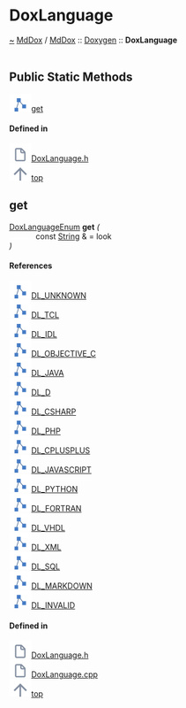 <a id="doxlanguage"></a>
<h1>DoxLanguage</h1>
<a id="a01371"></a>
<a href="https://github.com/CharlesCarley/MdDox#~">~</a>
<a href="index.md#index">MdDox</a>
<span class="inline-text">/</span>
<a href="a00986.md#mddox">MdDox</a>
<span class="inline-text">::</span>
<a href="a00991.md#doxygen">Doxygen</a>
<span class="inline-text">::</span>
<span class="bold-text"><b>DoxLanguage</b></span>
<br/>
<br/>
<a id="public-static-methods"></a>
<h2>Public Static Methods</h2>
<span class="icon-list-item"><a href="#get" class="icon-list-item"><img src="../images/class.svg" class="icon-list-item"/><span class="icon-list-item">get</span>
</a>
</span>
<br/>
<a id="defined-in"></a>
<h4>Defined in</h4>
<span class="icon-list-item"><a href="https://github.com/CharlesCarley/MdDox/blob/master/Tools/Doxygen/DoxLanguage.h#L127" class="icon-list-item"><img src="../images/file.svg" class="icon-list-item"/><span class="icon-list-item">DoxLanguage.h</span>
</a>
</span>
<br/>
<span class="icon-list-item"><a href="#doxlanguage" class="icon-list-item"><img src="../images/jumpToTop.svg" class="icon-list-item"/><span class="icon-list-item">top</span>
</a>
</span>
<a id="get"></a>
<h2>get</h2>
<a href="a00991.md#doxlanguageenum">DoxLanguageEnum</a>
<span class="bold-text"><b>get</b></span>
<span class="italic-text"><i>(</i></span>
<div class="paragraph">
<span class="paragraph"><img src="../images/horSpace24px.svg"/><span class="inline-text">const </span>
<a href="a00986.md#string">String</a>
<span class="inline-text"> &amp;</span>
<span class="inline-text"> = </span>
<span class="inline-text">look</span>
</span>
</div>
<span class="italic-text"><i>)</i></span>
<a id="references"></a>
<h4>References</h4>
<div class="paragraph">
<span class="paragraph"><img src="../images/class.svg"/><a href="a00991.md#dl_unknown">DL_UNKNOWN</a>
</span>
</div>
<div class="paragraph">
<span class="paragraph"><img src="../images/class.svg"/><a href="a00991.md#dl_tcl">DL_TCL</a>
</span>
</div>
<div class="paragraph">
<span class="paragraph"><img src="../images/class.svg"/><a href="a00991.md#dl_idl">DL_IDL</a>
</span>
</div>
<div class="paragraph">
<span class="paragraph"><img src="../images/class.svg"/><a href="a00991.md#dl_objective_c">DL_OBJECTIVE_C</a>
</span>
</div>
<div class="paragraph">
<span class="paragraph"><img src="../images/class.svg"/><a href="a00991.md#dl_java">DL_JAVA</a>
</span>
</div>
<div class="paragraph">
<span class="paragraph"><img src="../images/class.svg"/><a href="a00991.md#dl_d">DL_D</a>
</span>
</div>
<div class="paragraph">
<span class="paragraph"><img src="../images/class.svg"/><a href="a00991.md#dl_csharp">DL_CSHARP</a>
</span>
</div>
<div class="paragraph">
<span class="paragraph"><img src="../images/class.svg"/><a href="a00991.md#dl_php">DL_PHP</a>
</span>
</div>
<div class="paragraph">
<span class="paragraph"><img src="../images/class.svg"/><a href="a00991.md#dl_cplusplus">DL_CPLUSPLUS</a>
</span>
</div>
<div class="paragraph">
<span class="paragraph"><img src="../images/class.svg"/><a href="a00991.md#dl_javascript">DL_JAVASCRIPT</a>
</span>
</div>
<div class="paragraph">
<span class="paragraph"><img src="../images/class.svg"/><a href="a00991.md#dl_python">DL_PYTHON</a>
</span>
</div>
<div class="paragraph">
<span class="paragraph"><img src="../images/class.svg"/><a href="a00991.md#dl_fortran">DL_FORTRAN</a>
</span>
</div>
<div class="paragraph">
<span class="paragraph"><img src="../images/class.svg"/><a href="a00991.md#dl_vhdl">DL_VHDL</a>
</span>
</div>
<div class="paragraph">
<span class="paragraph"><img src="../images/class.svg"/><a href="a00991.md#dl_xml">DL_XML</a>
</span>
</div>
<div class="paragraph">
<span class="paragraph"><img src="../images/class.svg"/><a href="a00991.md#dl_sql">DL_SQL</a>
</span>
</div>
<div class="paragraph">
<span class="paragraph"><img src="../images/class.svg"/><a href="a00991.md#dl_markdown">DL_MARKDOWN</a>
</span>
</div>
<div class="paragraph">
<span class="paragraph"><img src="../images/class.svg"/><a href="a00991.md#dl_invalid">DL_INVALID</a>
</span>
</div>
<a id="defined-in"></a>
<h4>Defined in</h4>
<span class="icon-list-item"><a href="https://github.com/CharlesCarley/MdDox/blob/master/Tools/Doxygen/DoxLanguage.h#L129" class="icon-list-item"><img src="../images/file.svg" class="icon-list-item"/><span class="icon-list-item">DoxLanguage.h</span>
</a>
</span>
<br/>
<span class="icon-list-item"><a href="https://github.com/CharlesCarley/MdDox/blob/master/Tools/Doxygen/DoxLanguage.cpp#L30" class="icon-list-item"><img src="../images/file.svg" class="icon-list-item"/><span class="icon-list-item">DoxLanguage.cpp</span>
</a>
</span>
<br/>
<span class="icon-list-item"><a href="#doxlanguage" class="icon-list-item"><img src="../images/jumpToTop.svg" class="icon-list-item"/><span class="icon-list-item">top</span>
</a>
</span>
<br/>
</div>
</div>
</body>
</html>
